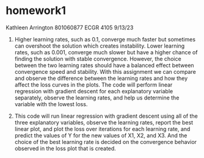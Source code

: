 # homework1
Kathleen Arrington
801060877
ECGR 4105
9/13/23

1. Higher learning rates, such as 0.1, converge much faster but sometimes can overshoot the solution which creates instability. Lower learning rates, such as 0.001, converge much slower but have a higher chance of finding the solution with stable convergence. However, the choice between the two learning rates should have a balanced effect between convergence speed and stability. With this assignment we can compare and observe the difference between the learning rates and how they affect the loss curves in the plots. The code will perform linear regression with gradient descent for each explanatory variable separately, observe the learning rates, and help us determine the variable with the lowest loss.

2. This code will run linear regression with gradient descent using all of the three explanatory variables, observe the learning rates, report the best linear plot, and plot the loss over iterations for each learning rate, and predict the values of Y for the new values of X1, X2, and X3. And the choice of the best learning rate is decided on the convergence behavior observed in the loss plot that is created.
